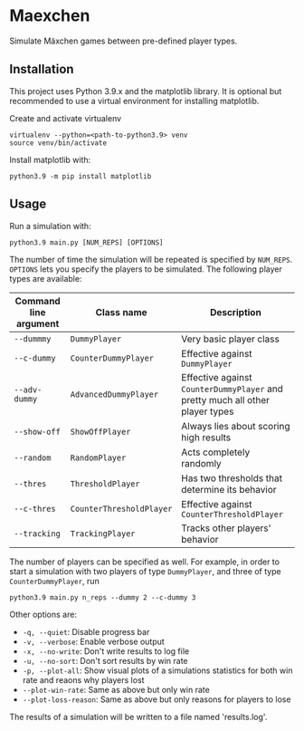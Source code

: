 # Maexchen

Simulate Mäxchen games between pre-defined player types.

## Installation
This project uses Python 3.9.x and the matplotlib library. It is optional but recommended to use a virtual environment for installing matplotlib.

Create and activate virtualenv
```
virtualenv --python=<path-to-python3.9> venv
source venv/bin/activate
```

Install matplotlib with:
```
python3.9 -m pip install matplotlib
```

## Usage
Run a simulation with:
```
python3.9 main.py [NUM_REPS] [OPTIONS]
```
The number of time the simulation will be repeated is specified by `NUM_REPS`.
`OPTIONS` lets you specify the players to be simulated. The following player types are available:

Command line argument | Class name | Description
----------------------|------------|------------
`--dummmy` | `DummyPlayer` |  Very basic player class
`--c-dummy` | `CounterDummyPlayer` | Effective against `DummyPlayer`
`--adv-dummy` | `AdvancedDummyPlayer` | Effective against `CounterDummyPlayer` and pretty much all other player types
`--show-off` | `ShowOffPlayer` | Always lies about scoring high results
`--random` | `RandomPlayer` | Acts completely randomly
`--thres` | `ThresholdPlayer` | Has two thresholds that determine its behavior
`--c-thres` | `CounterThresholdPlayer` | Effective against `CounterThresholdPlayer`
`--tracking` | `TrackingPlayer` | Tracks other players' behavior

The number of players can be specified as well.
For example, in order to start a simulation with two players of type `DummyPlayer`, and three of type `CounterDummyPlayer`, run
```
python3.9 main.py n_reps --dummy 2 --c-dummy 3
```

Other options are:

 * `-q, --quiet`: Disable progress bar
 * `-v, --verbose`: Enable verbose output
 * `-x, --no-write`: Don't write results to log file
 * `-u, --no-sort`: Don't sort results by win rate
 * `-p, --plot-all`: Show visual plots of a simulations statistics for both win rate and reaons why players lost
 * `--plot-win-rate`: Same as above but only win rate
 * `--plot-loss-reason`: Same as above but only reasons for players to lose

The results of a simulation will be written to a file named 'results.log'.